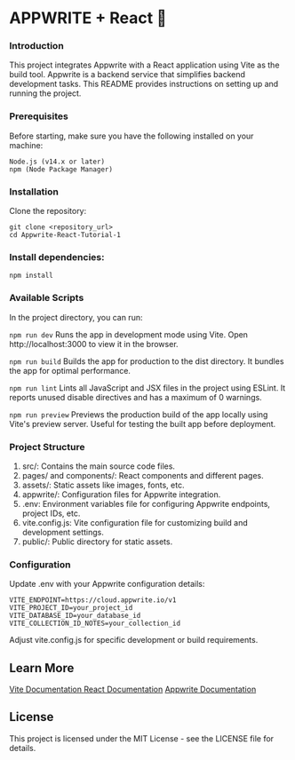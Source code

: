 # APPWRITE + React 🤝

### Introduction

This project integrates Appwrite with a React application using Vite as the build tool. Appwrite is a backend service that simplifies backend development tasks. This README provides instructions on setting up and running the project.

### Prerequisites

Before starting, make sure you have the following installed on your machine:

```
Node.js (v14.x or later)
npm (Node Package Manager)
```

### Installation

Clone the repository:

```
git clone <repository_url>
cd Appwrite-React-Tutorial-1
```

### Install dependencies:

`npm install`

### Available Scripts

In the project directory, you can run:

`npm run dev`
Runs the app in development mode using Vite. Open http://localhost:3000 to view it in the browser.

`npm run build`
Builds the app for production to the dist directory. It bundles the app for optimal performance.

`npm run lint`
Lints all JavaScript and JSX files in the project using ESLint. It reports unused disable directives and has a maximum of 0 warnings.

`npm run preview`
Previews the production build of the app locally using Vite's preview server. Useful for testing the built app before deployment.

### Project Structure

1. src/: Contains the main source code files.
2. pages/ and components/: React components and different pages.
3. assets/: Static assets like images, fonts, etc.
4. appwrite/: Configuration files for Appwrite integration.
5. .env: Environment variables file for configuring Appwrite endpoints, project IDs, etc.
6. vite.config.js: Vite configuration file for customizing build and development settings.
7. public/: Public directory for static assets.

### Configuration

Update .env with your Appwrite configuration details:

```
VITE_ENDPOINT=https://cloud.appwrite.io/v1
VITE_PROJECT_ID=your_project_id
VITE_DATABASE_ID=your_database_id
VITE_COLLECTION_ID_NOTES=your_collection_id
```

Adjust vite.config.js for specific development or build requirements.

## Learn More

[Vite Documentation ](https://vitejs.dev/)
[React Documentation](https://react.dev/)
[Appwrite Documentation](https://appwrite.io/)

## License

This project is licensed under the MIT License - see the LICENSE file for details.
